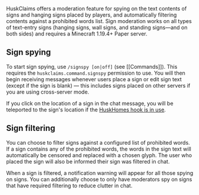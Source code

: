 HuskClaims offers a moderation feature for spying on the text contents of signs and hanging signs placed by players, and automatically filtering contents against a prohibited words list. Sign moderation works on all types of text-entry signs (hanging signs, wall signs, and standing signs&mdash;and on both sides) and requires a Minecraft 1.19.4+ Paper server.

## Sign spying
To start sign spying, use `/signspy [on|off]` (see [[Commands]]). This requires the `huskclaims.command.signspy` permission to use. You will then begin receiving messages whenever users place a sign or edit sign text (except if the sign is blank) &mdash; this includes signs placed on other servers if you are using cross-server mode.

If you click on the location of a sign in the chat message, you will be teleported to the sign's location if the [HuskHomes hook is in use](hooks#HuskHomes).

## Sign filtering
You can choose to filter signs against a configured list of prohibited words. If a sign contains any of the prohibited words, the words in the sign text will automatically be censored and replaced with a chosen glyph. The user who placed the sign will also be informed their sign was filtered in chat.

When a sign is filtered, a notification warning will appear for all those spying on signs. You can additionally choose to only have moderators spy on signs that have required filtering to reduce clutter in chat.